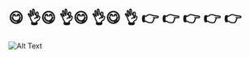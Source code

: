 
# 😋 👌😋 👌😋 👌😋 👌 👉 👉 👉 👉 👉 



![Alt Text](https://github.com/ShravanMeena/react-navigation-shared-element-animation/blob/main/WhatsApp%20Video%202021-03-14%20at%2022.57.38.gif)


